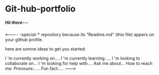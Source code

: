 # Git-hub-portfolio

##### Hii there---
<----
-special-* repository because its "Readme.md" (this file) appers on your github profile.

here are somne ideas to get you started:

I 'm currently working on....
I 'm currently learning ....
I 'm looking to collaborate on...
I 'm looking for help with....
Ask me about...
How to reach me:
Pronouns:.....
Fun fact:....
--->
